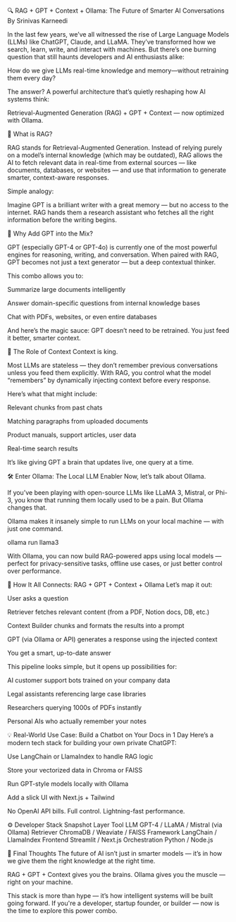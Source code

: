 
🔍 RAG + GPT + Context + Ollama: The Future of Smarter AI Conversations
By Srinivas Karneedi

In the last few years, we’ve all witnessed the rise of Large Language Models (LLMs) like ChatGPT, Claude, and LLaMA. They’ve transformed how we search, learn, write, and interact with machines. But there’s one burning question that still haunts developers and AI enthusiasts alike:

How do we give LLMs real-time knowledge and memory—without retraining them every day?

The answer? A powerful architecture that’s quietly reshaping how AI systems think:

Retrieval-Augmented Generation (RAG) + GPT + Context — now optimized with Ollama.

🧠 What is RAG?

RAG stands for Retrieval-Augmented Generation. Instead of relying purely on a model’s internal knowledge (which may be outdated), RAG allows the AI to fetch relevant data in real-time from external sources — like documents, databases, or websites — and use that information to generate smarter, context-aware responses.

Simple analogy:

Imagine GPT is a brilliant writer with a great memory — but no access to the internet. RAG hands them a research assistant who fetches all the right information before the writing begins.

🤖 Why Add GPT into the Mix?

GPT (especially GPT-4 or GPT-4o) is currently one of the most powerful engines for reasoning, writing, and conversation. When paired with RAG, GPT becomes not just a text generator — but a deep contextual thinker.

This combo allows you to:

Summarize large documents intelligently

Answer domain-specific questions from internal knowledge bases

Chat with PDFs, websites, or even entire databases

And here’s the magic sauce: GPT doesn’t need to be retrained. You just feed it better, smarter context.

🧩 The Role of Context
Context is king.

Most LLMs are stateless — they don’t remember previous conversations unless you feed them explicitly. With RAG, you control what the model “remembers” by dynamically injecting context before every response.

Here’s what that might include:

Relevant chunks from past chats

Matching paragraphs from uploaded documents

Product manuals, support articles, user data

Real-time search results

It’s like giving GPT a brain that updates live, one query at a time.

🛠️ Enter Ollama: The Local LLM Enabler
Now, let’s talk about Ollama.

If you’ve been playing with open-source LLMs like LLaMA 3, Mistral, or Phi-3, you know that running them locally used to be a pain. But Ollama changes that.

Ollama makes it insanely simple to run LLMs on your local machine — with just one command.


ollama run llama3

With Ollama, you can now build RAG-powered apps using local models — perfect for privacy-sensitive tasks, offline use cases, or just better control over performance.

🔄 How It All Connects: RAG + GPT + Context + Ollama
Let’s map it out:

User asks a question

Retriever fetches relevant content (from a PDF, Notion docs, DB, etc.)

Context Builder chunks and formats the results into a prompt

GPT (via Ollama or API) generates a response using the injected context

You get a smart, up-to-date answer

This pipeline looks simple, but it opens up possibilities for:

AI customer support bots trained on your company data

Legal assistants referencing large case libraries

Researchers querying 1000s of PDFs instantly

Personal AIs who actually remember your notes

💡 Real-World Use Case: Build a Chatbot on Your Docs in 1 Day
Here’s a modern tech stack for building your own private ChatGPT:

Use LangChain or LlamaIndex to handle RAG logic

Store your vectorized data in Chroma or FAISS

Run GPT-style models locally with Ollama

Add a slick UI with Next.js + Tailwind

No OpenAI API bills. Full control. Lightning-fast performance.

⚙️ Developer Stack Snapshot
Layer	Tool
LLM	GPT-4 / LLaMA / Mistral (via Ollama)
Retriever	ChromaDB / Weaviate / FAISS
Framework	LangChain / LlamaIndex
Frontend	Streamlit / Next.js
Orchestration	Python / Node.js

🔮 Final Thoughts
The future of AI isn’t just in smarter models — it’s in how we give them the right knowledge at the right time.

RAG + GPT + Context gives you the brains.
Ollama gives you the muscle — right on your machine.

This stack is more than hype — it’s how intelligent systems will be built going forward. If you're a developer, startup founder, or builder — now is the time to explore this power combo.
